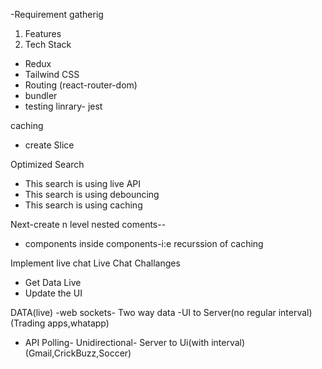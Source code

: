 -Requirement gatherig
 1. Features
 2. Tech Stack
   - Redux
   - Tailwind CSS
   - Routing (react-router-dom)
   - bundler
   - testing linrary- jest


   caching
  - create Slice

  Optimized Search
  - This search is using live API
  - This search is using debouncing
  - This search is using caching
   
   Next-create n level nested coments--
   - components inside components-i:e recurssion of caching

Implement live chat
   Live Chat
Challanges
- Get Data Live
- Update the UI

DATA(live)
-web sockets- Two way data -UI to Server(no regular interval)
               (Trading apps,whatapp)


- API Polling- Unidirectional- Server to Ui(with interval)
               (Gmail,CrickBuzz,Soccer)